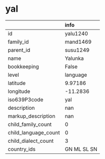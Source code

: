# yal
|                      | info        |
|:---------------------|:------------|
| id                   | yalu1240    |
| family_id            | mand1469    |
| parent_id            | susu1249    |
| name                 | Yalunka     |
| bookkeeping          | False       |
| level                | language    |
| latitude             | 9.97186     |
| longitude            | -11.2836    |
| iso639P3code         | yal         |
| description          | nan         |
| markup_description   | nan         |
| child_family_count   | 0           |
| child_language_count | 0           |
| child_dialect_count  | 3           |
| country_ids          | GN ML SL SN |